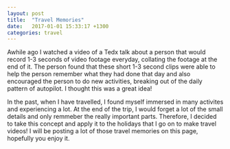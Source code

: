 ```yaml
---
layout: post
title:  "Travel Memories"
date:   2017-01-01 15:33:17 +1300
categories: travel
---
```


Awhile ago I watched a video of a Tedx talk about a person that would record 1-3 seconds of video footage everyday, collating the footage at the end of it. The person found that these short 1-3 second clips were able to help the person remember what they had done that day and also encouraged the person to do new activities, breaking out of the daily pattern of autopilot. I thought this was a great idea! 

In the past, when I have travelled, I found myself immersed in many activites and experiencing a lot. At the end of the trip, I would forget a lot of the small details and only remmeber the really important parts. Therefore, I decided to take this concept and apply it to the holidays that I go on to make travel videos! I will be posting a lot of those travel memories on this page, hopefully you enjoy it. 

